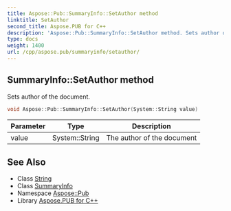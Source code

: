 ```yaml
---
title: Aspose::Pub::SummaryInfo::SetAuthor method
linktitle: SetAuthor
second_title: Aspose.PUB for C++
description: 'Aspose::Pub::SummaryInfo::SetAuthor method. Sets author of the document in C++.'
type: docs
weight: 1400
url: /cpp/aspose.pub/summaryinfo/setauthor/
---
```

## SummaryInfo::SetAuthor method


Sets author of the document.

```cpp
void Aspose::Pub::SummaryInfo::SetAuthor(System::String value)
```


| Parameter | Type | Description |
| --- | --- | --- |
| value | System::String | The author of the document |

## See Also

* Class [String](../../../system/string/)
* Class [SummaryInfo](../)
* Namespace [Aspose::Pub](../../)
* Library [Aspose.PUB for C++](../../../)
